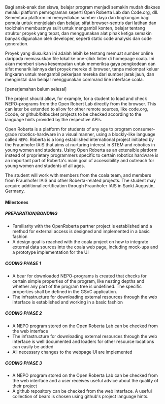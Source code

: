 Bagi anak-anak dan siswa, belajar program menjadi semakin mudah diakses
melalui platform pemrograman seperti Open Roberta Lab dan Code.org, dll.
Sementara platform ini menyediakan sumber daya dan lingkungan bagi pemula untuk menjelajah dan belajar,
sifat browser-sentris dari latihan dan toolchain membuatnya sulit untuk mengambil konten,
belajar tentang struktur proyek yang tepat, dan menggunakan alat pihak ketiga
semakin banyak digunakan oleh developer, seperti static code analysis dan code generation.

Proyek yang diusulkan ini adalah lebih ke tentang memuat sumber online
daripada memasukkan file lokal ke one-click linter di homepage coala.
Ini akan memberi siswa kesempatan untuk memeriksa gaya pengkodean dan sifat menarik lainnya
dari proyek mereka di browser, tanpa melompat keluar lingkaran untuk mengambil pekerjaan mereka
dari sumber jarak jauh, dan menginstal dan belajar menggunakan command line interface coala.

[penerjemahan belum selesai]

The project should allow, for example, for a student to load and check NEPO-programs from the
Open Robert Lab directly from the browser. This can later be extended to
allow for other remote sources, like code.org, 5code, or github/bitbucket projects
to be checked according to the language hints provided by the respective APIs.

Open Roberta is a platform for students of any age to program consumer-grade
robotics-hardware in a visual manner, using a blockly-like language called `NEPO`.
Roberta is a long established international project initiated by the Fraunhofer IAIS
that aims at nurturing interest in STEM and robotics in young women and students.
Using Open Roberta as an extensible platform instead of proprietary programmers
specific to certain robotics hardware is an important part of Roberta's main goal
of accessibility and outreach for young women and students of all ages.

The student will work with members from the coala team, and members from
Fraunhofer IAIS and other Roberta-related projects. The student may acquire
additional certification through Fraunhofer IAIS in Sankt Augustin, Germany.

#### Milestones

##### PREPARATION/BONDING

* Familiarity with the OpenRoberta partner project is established and a method for external access is designed and implemented in a basic fashion
* A design goal is reached with the coala project on how to integrate external data sources into the coala web page, including mock-ups and a prototype implementation for the UI

##### CODING PHASE 1

* A bear for downloaded NEPO-programs is created that checks for certain simple properties of the program, like nesting depths and whether any part of the program tree is undefined. The specific properties shall be defined in the GSoC application.
* The infrastructure for downloading external resources through the web interface is established and working in a basic fashion

##### CODING PHASE 2

* A NEPO program stored on the Open Roberta Lab can be checked from the web interface
* The infrastructure for downloading external resources through the web interface is well documented and loaders for other resource locations can easily be added
* All necessary changes to the webpage UI are implemented

##### CODING PHASE 3

* A NEPO program stored on the Open Roberta Lab can be checked from the web interface and a user receives useful advice about the quality of their project
* A github repository can be checked from the web interface. A useful collection of bears is chosen using github's project language hints.
